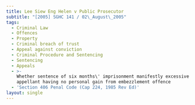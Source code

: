 ```yaml
---
title: Lee Siew Eng Helen v Public Prosecutor
subtitle: "[2005] SGHC 141 / 02\_August\_2005"
tags:
  - Criminal Law
  - Offences
  - Property
  - Criminal breach of trust
  - Appeal against conviction
  - Criminal Procedure and Sentencing
  - Sentencing
  - Appeals
  - >-
    Whether sentence of six months\' imprisonment manifestly excessive where
    appellant having no personal gain from embezzlement offence
  - 'Section 406 Penal Code (Cap 224, 1985 Rev Ed)'
layout: single
---
```


